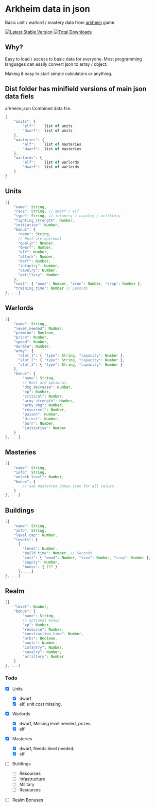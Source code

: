 # Arkheim data in json

Basic unit / warlord / mastery data from [arkheim](https://arkheim.com/) game. 


[![Latest Stable Version](https://poser.pugx.org/phpunit/phpunit/v)](//packagist.org/packages/phpunit/phpunit)
[![Total Downloads](https://poser.pugx.org/phpunit/phpunit/downloads)](//packagist.org/packages/phpunit/phpunit)

## Why?

Easy to load / access to basic data for everyone.
Most programming languages can easily convert json to array / object.

Making it easy to start simple calculators or anything.
## Dist folder has minifield versions of main json data fiels
arkheim.json Combined data file.
```js
{
    "units": {
        "elf":    list of units
        "dwarf":  list of units
    },
    "masteries": {
        "elf":    list of masteries
        "dwarf":  list of masteries
    },
    "warlords": {
        "elf":    list of warlords
        "dwarf":  list of warlords
    }
}
```




## Units
```js
[{
    "name": String,
    "race": String, // dwarf / elf
    "type": String, // infantry / cavalry / artillery
    "fighting_strength": Number,
    "initiative": Number,
    "bonus": {
      "name": String,
      // Rest are optional
      "goblin": Number,
      "dwarf": Number,
      "elf": Number,
      "attack": Number,
      "deff": Number,
      "infantry": Number,
      "cavalry": Number,
      "artillery": Number
    },
    "cost": { "wood": Number, "iron": Number, "crop": Number },
    "training_time": Number // Seconds
}, ...] 
```

## Warlords
```js
[{
    "name": String,
    "level_needed": Number,
    "premium": Boolean,
    "price": Number,
    "speed": Number,
    "morale": Number,
    "army": {
      "slot_1": { "type": String, "capacity": Number },
      "slot_2": { "type": String, "capacity": Number },
      "slot_3": { "type": String, "capacity": Number }
    },
    "bonus": {
        "name": String,
        // Rest are optional.
        "dmg_decrease": Number,
        "xp": Number,
        "critical": Number,
        "army_strength": Number,
        "army_dmg": Number,
        "resurrect": Number,
        "poison": Number,
        "direct": Number,
        "burn": Number,
        "initiative": Number
    }
}, ...]
```

## Masteries
```js
[{
    "name": String,
    "info": String,
    "unlock_level": Number,
    "bonus": {
        // See masteries_bonus.json for all values.
    }
}, ...]
```

## Buildings
```js
[{
    "name": String,
    "info": String,
    "level_cap": Number,
    "levels": [
      {
        "level": Number,
        "build_time": Number, // Seconds
        "cost": { "wood": Number, "iron": Number, "crop": Number },
        "supply": Number,
        "bonus": { ??? }
      }, ...]      
}, ...]
```

## Realm
```js
[{ 
    "level": Number, 
    "bonus": { 
        "name": String, 
        // optional bonus 
        "xp": Number,
        "resource": Number,
        "construction_time": Number,
        "orbs": Boolean,
        "souls": Number,
        "infantry": Number,
        "cavalry": Number,
        "artillery": Number        
    }    
}, ...]
```




### Todo

- [x] Units
    - [x] dwarf
    - [x] elf, unit cost missing.
- [x] Warlords
    - [x] dwarf, Missing level needed, prizes.
    - [x] elf
- [x] Masteries
    - [x] dwarf, Needs level needed.
    - [x] elf
- [ ] Buildings
    - [ ] Resources
    - [ ] Infastructure
    - [ ] Military
    - [ ] Resources
- [ ] Realm Bonuses




